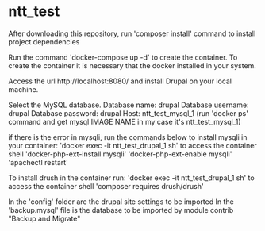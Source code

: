 # ntt_test

After downloading this repository, run 'composer install' command to install project dependencies

Run the command 'docker-compose up -d' to create the container.
        To create the container it is necessary that the docker installed in your system.

Access the url http://localhost:8080/ and install Drupal on your local machine.

Select the MySQL database.
Database name: drupal
Database username: drupal
Database password: drupal
Host: ntt_test_mysql_1 (run 'docker ps' command and get mysql IMAGE NAME in my case it's ntt_test_mysql_1)

if there is the error in mysqli, run the commands below to install mysqli in your container:
'docker exec -it ntt_test_drupal_1 sh' to access the container shell
'docker-php-ext-install mysqli'
'docker-php-ext-enable mysqli'
'apachectl restart'

To install drush in the container run:
'docker exec -it ntt_test_drupal_1 sh' to access the container shell
'composer requires drush/drush'

In the 'config' folder are the drupal site settings to be imported
In the 'backup.mysql' file is the database to be imported by module contrib "Backup and Migrate"